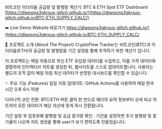 비트코인 이더리움 공급량 및 발행량 계산기: BTC & ETH Spot ETF Dashboard [https://dlwpsms3gkrsus-glitch.github.io/](https://dlwpsms3gkrsus-glitch.github.io/BTC-ETH_SUPPLY_CALC/)

➡️ Live Demo Website 바로가기 https://dlwpsms3gkrsus-glitch.github.io/](https://dlwpsms3gkrsus-glitch.github.io/BTC-ETH_SUPPLY_CALC/

📜 프로젝트 소개 (About The Project) CryptoFlow Tracker는 비트코인(BTC)과 이더리움(ETH)의 공급량 및 발행량을 기간 설정을 통해 추적하기 위한 계산기 입니다.

이 프로젝트는 매일 자동으로 최신 ETF 유입량 데이터를 수집하고, 이를 가격 데이터와 결합하여 인터랙티브 차트를 생성한 뒤, 웹사이트를 스스로 업데이트합니다. 사용자는 별도의 조작 없이 매일 아침 최신 데이터가 반영된 대시보드를 확인할 수 있습니다.

✨ 주요 기능 (Features) 
일일 자동 업데이트: GitHub Actions를 사용하여 매일 한국 시간 오후 6시 10분

다이나믹 코인 전환: BTC/ETH 버튼 클릭 한 번으로 헤더의 요약 정보부터 상세 비교 차트까지 모든 데이터가 해당 자산에 맞게 즉시 전환됩니다.

기간 설정 후 암호화폐 발행량 및 공급 증가량 확인 : 기간을 설정하면 추가 발행량 및 증가율이 나오며 차트 생성을 통해 user가 보기 편하도록 만들었습니다.
